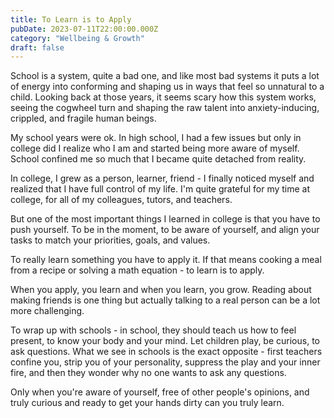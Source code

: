 ```yaml
---
title: To Learn is to Apply
pubDate: 2023-07-11T22:00:00.000Z
category: "Wellbeing & Growth"
draft: false
---
```


School is a system, quite a bad one, and like most bad systems it puts a lot of energy into conforming and shaping us in ways that feel so unnatural to a child. Looking back at those years, it seems scary how this system works, seeing the cogwheel turn and shaping the raw talent into anxiety-inducing, crippled, and fragile human beings.

My school years were ok. In high school, I had a few issues but only in college did I realize who I am and started being more aware of myself. School confined me so much that I became quite detached from reality.

In college, I grew as a person, learner, friend - I finally noticed myself and realized that I have full control of my life. I'm quite grateful for my time at college, for all of my colleagues, tutors, and teachers.

But one of the most important things I learned in college is that you have to push yourself. To be in the moment, to be aware of yourself, and align your tasks to match your priorities, goals, and values.

To really learn something you have to apply it. If that means cooking a meal from a recipe or solving a math equation - to learn is to apply.

When you apply, you learn and when you learn, you grow. Reading about making friends is one thing but actually talking to a real person can be a lot more challenging.

To wrap up with schools - in school, they should teach us how to feel present, to know your body and your mind. Let children play, be curious, to ask questions. What we see in schools is the exact opposite - first teachers confine you, strip you of your personality, suppress the play and your inner fire, and then they wonder why no one wants to ask any questions.

Only when you're aware of yourself, free of other people's opinions, and truly curious and ready to get your hands dirty can you truly learn.
